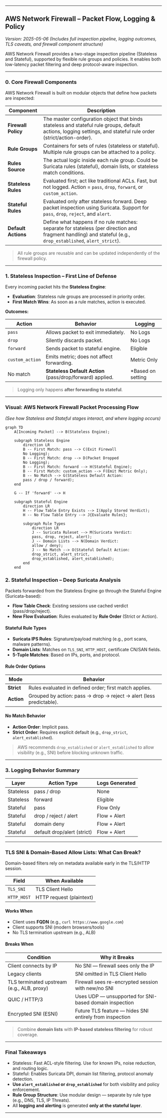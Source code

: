 
---

##  AWS Network Firewall – Packet Flow, Logging & Policy 

*Version: 2025-05-06 (Includes full inspection pipeline, logging outcomes, TLS caveats, and firewall component structure)*

AWS Network Firewall provides a two-stage inspection pipeline (Stateless and Stateful), supported by flexible rule groups and policies. It enables both low-latency packet filtering and deep protocol-aware inspection.

---

###  0. Core Firewall Components

AWS Network Firewall is built on modular objects that define how packets are inspected:

| Component           | Description                                                                                                                                                      |
| ------------------- | ---------------------------------------------------------------------------------------------------------------------------------------------------------------- |
| **Firewall Policy** | The master configuration object that binds stateless and stateful rule groups, default actions, logging settings, and stateful rule order (strict/action-order). |
| **Rule Groups**     | Containers for sets of rules (stateless or stateful). Multiple rule groups can be attached to a policy.                                                          |
| **Rules Source**    | The actual logic inside each rule group. Could be Suricata rules (stateful), domain lists, or stateless match conditions.                                        |
| **Stateless Rules** | Evaluated first; act like traditional ACLs. Fast, but not logged. Action = `pass`, `drop`, `forward`, or `custom_action`.                                        |
| **Stateful Rules**  | Evaluated only after stateless forward. Deep packet inspection using Suricata. Support for `pass`, `drop`, `reject`, and `alert`.                                |
| **Default Actions** | Define what happens if no rule matches: separate for stateless (per direction and fragment handling) and stateful (e.g., `drop_established`, `alert_strict`).    |

>  All rule groups are reusable and can be updated independently of the firewall policy.

---

### 1. Stateless Inspection – First Line of Defense

Every incoming packet hits the **Stateless Engine**:

* **Evaluation**: Stateless rule groups are processed in priority order.
* **First Match Wins**: As soon as a rule matches, action is executed.

**Outcomes:**

| Action          | Behavior                                                  | Logging                  |
| --------------- | --------------------------------------------------------- | ------------------------ |
| `pass`          | Allows packet to exit immediately.                        |  No Logs                |
| `drop`          | Silently discards packet.                                 |  No Logs                |
| `forward`       | Sends packet to stateful engine.                          |  Eligible              |
| `custom_action` | Emits metric; does not affect forwarding.                 |  Metric Only           |
| No match        | **Stateless Default Action** (pass/drop/forward) applied. |  *Based on setting |

>  Logging only happens **after forwarding to stateful**.

---

###  Visual: AWS Network Firewall Packet Processing Flow

*(See how Stateless and Stateful stages interact, and where logging occurs)*

```mermaid
graph TD
    A[Incoming Packet] --> B(Stateless Engine);

    subgraph Stateless Engine
        direction LR
        B -- First Match: pass --> C(Exit Firewall
        No Logging);
        B -- First Match: drop --> D(Packet Dropped
        No Logging);
        B -- First Match: forward --> H(Stateful Engine);
        B -- First Match: custom_action --> F(Emit Metric Only);
        B -- No Match --> G(Stateless Default Action:
        pass / drop / forward);
    end

    G -- If 'forward' --> H

    subgraph Stateful Engine
        direction LR
        H -- Flow Table Entry Exists --> I(Apply Stored Verdict);
        H -- No Flow Table Entry --> J{Evaluate Rules};

        subgraph Rule Types
            direction LR
            J -- Suricata Ruleset --> M(Suricata Verdict:
            pass, drop, reject, alert);
            J -- Domain Lists --> N(Domain Verdict:
            allow / deny);
            J -- No Match --> O(Stateful Default Action:
            drop_strict, alert_strict,
            drop_established, alert_established);
        end
    end
```

### 2. Stateful Inspection – Deep Suricata Analysis

Packets forwarded from the Stateless Engine go through the Stateful Engine (Suricata-based):

* **Flow Table Check**: Existing sessions use cached verdict (pass/drop/reject).
* **New Flow Evaluation**: Rules evaluated by **Rule Order** (Strict or Action).

#### Stateful Rule Types

* **Suricata IPS Rules**: Signature/payload matching (e.g., port scans, malware patterns).
* **Domain Lists**: Matches on `TLS_SNI`, `HTTP_HOST`, certificate CN/SAN fields.
* **5-Tuple Matches**: Based on IPs, ports, and protocol.

#### Rule Order Options

| Mode       | Behavior                                                            |
| ---------- | ------------------------------------------------------------------- |
| **Strict** | Rules evaluated in defined order; first match applies.              |
| **Action** | Grouped by action: pass → drop → reject → alert (less predictable). |

#### No Match Behavior

* **Action Order**: Implicit pass.
* **Strict Order**: Requires explicit default (e.g., `drop_strict`, `alert_established`).

>  AWS recommends `drop_established` or `alert_established` to allow visibility (e.g., SNI) before blocking unknown traffic.

---

### 3. Logging Behavior Summary

| Layer     | Action Type                 | Logs Generated   |
| --------- | --------------------------- | ---------------- |
| Stateless | pass / drop                 |  None           |
| Stateless | forward                     |  Eligible      |
| Stateful  | pass                        |  Flow Only      |
| Stateful  | drop / reject / alert       |  Flow +  Alert |
| Stateful  | domain deny                 |  Flow +  Alert |
| Stateful  | default drop/alert (strict) |  Flow +  Alert |

---

###  TLS SNI & Domain-Based Allow Lists: What Can Break?

Domain-based filters rely on metadata available early in the TLS/HTTP session.

| Field       | When Available           |
| ----------- | ------------------------ |
| `TLS_SNI`   | TLS Client Hello         |
| `HTTP_HOST` | HTTP request (plaintext) |

####  Works When

* Client uses **FQDN** (e.g., `curl https://www.google.com`)
* Client supports SNI (modern browsers/tools)
* No TLS termination upstream (e.g., ALB)

####  Breaks When

| Condition                                  | Why it Breaks                                           |
| ------------------------------------------ | ------------------------------------------------------- |
| Client connects by IP                      | No SNI — firewall sees only the IP                      |
| Legacy clients                             | SNI omitted in TLS Client Hello                         |
| TLS terminated upstream (e.g., ALB, proxy) | Firewall sees re-encrypted session with new/no SNI      |
| QUIC / HTTP/3                              | Uses UDP — unsupported for SNI-based domain inspection  |
| Encrypted SNI (ESNI)                       | Future TLS feature — hides SNI entirely from inspection |

>  Combine **domain lists** with **IP-based stateless filtering** for robust coverage.

---

###  Final Takeaways

* Stateless: Fast ACL-style filtering. Use for known IPs, noise reduction, and routing logic.
* Stateful: Enables Suricata DPI, domain list filtering, protocol anomaly detection.
* **Use `alert_established` or `drop_established`** for both visibility and policy enforcement.
* **Rule Group Structure**: Use modular design — separate by rule type (e.g., DNS, TLS, IP Threats).
* All **logging and alerting** is generated **only at the stateful layer**.

---
